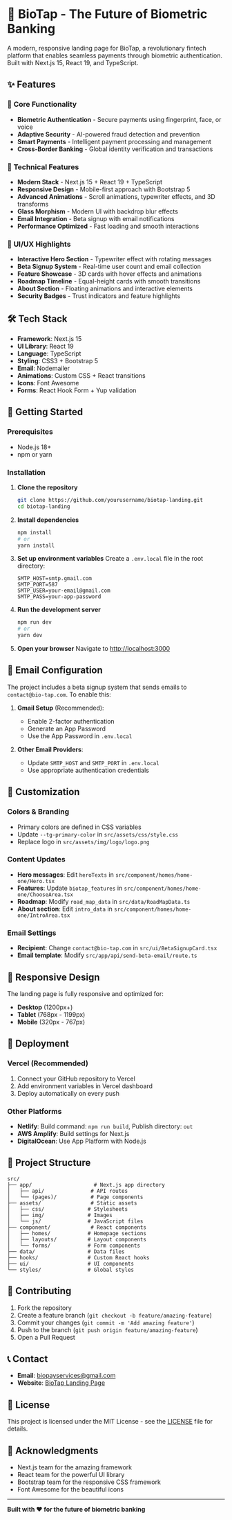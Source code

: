 # 🏦 BioTap - The Future of Biometric Banking

A modern, responsive landing page for BioTap, a revolutionary fintech platform that enables seamless payments through biometric authentication. Built with Next.js 15, React 19, and TypeScript.

## ✨ Features

### 🎯 **Core Functionality**
- **Biometric Authentication** - Secure payments using fingerprint, face, or voice
- **Adaptive Security** - AI-powered fraud detection and prevention
- **Smart Payments** - Intelligent payment processing and management
- **Cross-Border Banking** - Global identity verification and transactions

### 🚀 **Technical Features**
- **Modern Stack** - Next.js 15 + React 19 + TypeScript
- **Responsive Design** - Mobile-first approach with Bootstrap 5
- **Advanced Animations** - Scroll animations, typewriter effects, and 3D transforms
- **Glass Morphism** - Modern UI with backdrop blur effects
- **Email Integration** - Beta signup with email notifications
- **Performance Optimized** - Fast loading and smooth interactions

### 🎨 **UI/UX Highlights**
- **Interactive Hero Section** - Typewriter effect with rotating messages
- **Beta Signup System** - Real-time user count and email collection
- **Feature Showcase** - 3D cards with hover effects and animations
- **Roadmap Timeline** - Equal-height cards with smooth transitions
- **About Section** - Floating animations and interactive elements
- **Security Badges** - Trust indicators and feature highlights

## 🛠️ **Tech Stack**

- **Framework**: Next.js 15
- **UI Library**: React 19
- **Language**: TypeScript
- **Styling**: CSS3 + Bootstrap 5
- **Email**: Nodemailer
- **Animations**: Custom CSS + React transitions
- **Icons**: Font Awesome
- **Forms**: React Hook Form + Yup validation

## 🚀 **Getting Started**

### Prerequisites
- Node.js 18+ 
- npm or yarn

### Installation

1. **Clone the repository**
   ```bash
   git clone https://github.com/yourusername/biotap-landing.git
   cd biotap-landing
   ```

2. **Install dependencies**
   ```bash
   npm install
   # or
   yarn install
   ```

3. **Set up environment variables**
   Create a `.env.local` file in the root directory:
   ```env
   SMTP_HOST=smtp.gmail.com
   SMTP_PORT=587
   SMTP_USER=your-email@gmail.com
   SMTP_PASS=your-app-password
   ```

4. **Run the development server**
   ```bash
   npm run dev
   # or
   yarn dev
   ```

5. **Open your browser**
   Navigate to [http://localhost:3000](http://localhost:3000)

## 📧 **Email Configuration**

The project includes a beta signup system that sends emails to `contact@bio-tap.com`. To enable this:

1. **Gmail Setup** (Recommended):
   - Enable 2-factor authentication
   - Generate an App Password
   - Use the App Password in `.env.local`

2. **Other Email Providers**:
   - Update `SMTP_HOST` and `SMTP_PORT` in `.env.local`
   - Use appropriate authentication credentials

## 🎨 **Customization**

### **Colors & Branding**
- Primary colors are defined in CSS variables
- Update `--tg-primary-color` in `src/assets/css/style.css`
- Replace logo in `src/assets/img/logo/logo.png`

### **Content Updates**
- **Hero messages**: Edit `heroTexts` in `src/component/homes/home-one/Hero.tsx`
- **Features**: Update `biotap_features` in `src/component/homes/home-one/ChooseArea.tsx`
- **Roadmap**: Modify `road_map_data` in `src/data/RoadMapData.ts`
- **About section**: Edit `intro_data` in `src/component/homes/home-one/IntroArea.tsx`

### **Email Settings**
- **Recipient**: Change `contact@bio-tap.com` in `src/ui/BetaSignupCard.tsx`
- **Email template**: Modify `src/app/api/send-beta-email/route.ts`

## 📱 **Responsive Design**

The landing page is fully responsive and optimized for:
- **Desktop** (1200px+)
- **Tablet** (768px - 1199px)
- **Mobile** (320px - 767px)

## 🚀 **Deployment**

### **Vercel** (Recommended)
1. Connect your GitHub repository to Vercel
2. Add environment variables in Vercel dashboard
3. Deploy automatically on every push

### **Other Platforms**
- **Netlify**: Build command: `npm run build`, Publish directory: `out`
- **AWS Amplify**: Build settings for Next.js
- **DigitalOcean**: Use App Platform with Node.js

## 📄 **Project Structure**

```
src/
├── app/                    # Next.js app directory
│   ├── api/               # API routes
│   └── (pages)/           # Page components
├── assets/                # Static assets
│   ├── css/              # Stylesheets
│   ├── img/              # Images
│   └── js/               # JavaScript files
├── component/             # React components
│   ├── homes/            # Homepage sections
│   ├── layouts/          # Layout components
│   └── forms/            # Form components
├── data/                 # Data files
├── hooks/                # Custom React hooks
├── ui/                   # UI components
└── styles/               # Global styles
```

## 🤝 **Contributing**

1. Fork the repository
2. Create a feature branch (`git checkout -b feature/amazing-feature`)
3. Commit your changes (`git commit -m 'Add amazing feature'`)
4. Push to the branch (`git push origin feature/amazing-feature`)
5. Open a Pull Request

## 📞 **Contact**

- **Email**: biopayservices@gmail.com
- **Website**: [BioTap Landing Page](https://your-domain.com)

## 📜 **License**

This project is licensed under the MIT License - see the [LICENSE](LICENSE) file for details.

## 🙏 **Acknowledgments**

- Next.js team for the amazing framework
- React team for the powerful UI library
- Bootstrap team for the responsive CSS framework
- Font Awesome for the beautiful icons

---

**Built with ❤️ for the future of biometric banking**